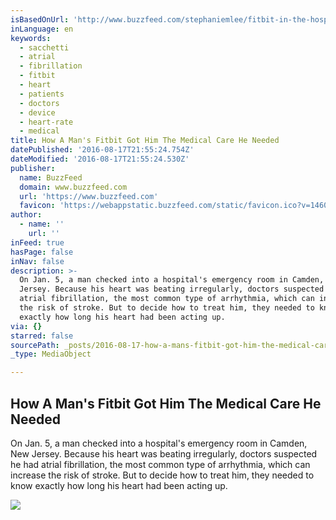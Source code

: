 ```yaml
---
isBasedOnUrl: 'http://www.buzzfeed.com/stephaniemlee/fitbit-in-the-hospital#.hpzkQq9bY'
inLanguage: en
keywords:
  - sacchetti
  - atrial
  - fibrillation
  - fitbit
  - heart
  - patients
  - doctors
  - device
  - heart-rate
  - medical
title: How A Man's Fitbit Got Him The Medical Care He Needed
datePublished: '2016-08-17T21:55:24.754Z'
dateModified: '2016-08-17T21:55:24.530Z'
publisher:
  name: BuzzFeed
  domain: www.buzzfeed.com
  url: 'https://www.buzzfeed.com'
  favicon: 'https://webappstatic.buzzfeed.com/static/favicon.ico?v=1460753366'
author:
  - name: ''
    url: ''
inFeed: true
hasPage: false
inNav: false
description: >-
  On Jan. 5, a man checked into a hospital's emergency room in Camden, New
  Jersey. Because his heart was beating irregularly, doctors suspected he had
  atrial fibrillation, the most common type of arrhythmia, which can increase
  the risk of stroke. But to decide how to treat him, they needed to know
  exactly how long his heart had been acting up.
via: {}
starred: false
sourcePath: _posts/2016-08-17-how-a-mans-fitbit-got-him-the-medical-care-he-needed.md
_type: MediaObject

---
```

<article style=""><h1>How A Man's Fitbit Got Him The Medical Care He Needed</h1><p>On Jan. 5, a man checked into a hospital's emergency room in Camden, New Jersey. Because his heart was beating irregularly, doctors suspected he had atrial fibrillation, the most common type of arrhythmia, which can increase the risk of stroke. But to decide how to treat him, they needed to know exactly how long his heart had been acting up.</p><img src="https://s3-us-west-2.amazonaws.com/the-grid-img/p/a1b60c78627ff11ae2ea14739839ddb75da3c70d.jpg" /></article>